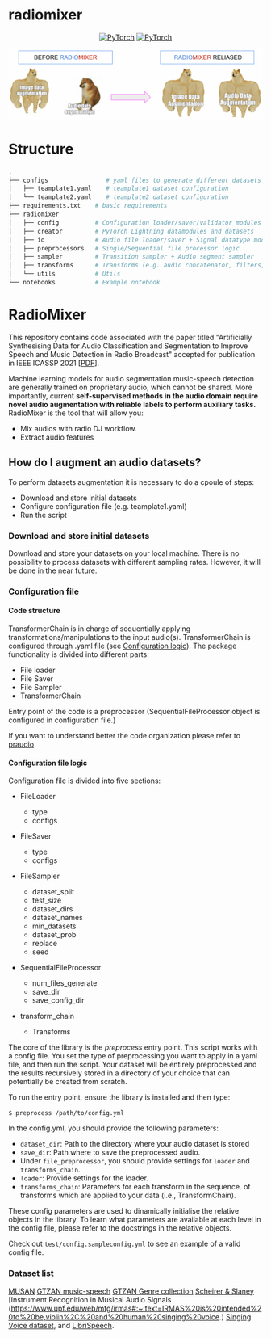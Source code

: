 # radiomixer

<p align="center">
    <a href="https://docs.anaconda.com/"><img alt="PyTorch" src="https://anaconda.org/conda-forge/librosa/badges/version.svg"></a>
    <a href="https://pytorch.org/get-started/locally/"><img alt="PyTorch" src="https://img.shields.io/badge/-PyTorch-red?logo=pytorch&labelColor=gray"></a>
</p>

![alt text](https://github.com/levtelyatnikov/radiomixer/blob/main/MEM.png)


# Structure

```bash
.
├── configs                # yaml files to generate different datasets 
│   ├── teamplate1.yaml    # teamplate1 dataset configuration
│   └── teamplate2.yaml    # teamplate2 dataset configuration
├── requirements.txt    # basic requirements
├── radiomixer
│   ├── config          # Configuration loader/saver/validator modules
│   ├── creator         # PyTorch Lightning datamodules and datasets
│   ├── io              # Audio file loader/saver + Signal datatype module
│   ├── preprocessors   # Single/Sequential file processor logic
│   ├── sampler         # Transition sampler + Audio segment sampler
│   ├── transforms      # Transforms (e.g. audio concatenator, filters, mixer, feature extractors, scallers)
│   └── utils           # Utils
└── notebooks           # Example notebook

```
# RadioMixer
This repository contains code associated with the paper titled "Artificially Synthesising Data for Audio Classification and Segmentation to Improve Speech and Music Detection in Radio Broadcast" accepted for publication in IEEE ICASSP 2021 [[PDF](https://arxiv.org/pdf/2102.09959.pdf)].

Machine learning models for audio segmentation music-speech detection are generally trained on proprietary audio, which cannot be shared. More importantly, current **self-supervised methods in the audio domain require novel audio augmentation with reliable labels to perform auxiliary tasks.**
RadioMixer is the tool that will allow you:
 -  Mix audios with radio DJ workflow. 
 -  Extract audio features



## How do I augment an audio datasets? ##
To perform datasets augmentation it is necessary to do a cpoule of steps:
 - Download and store initial datasets
 - Configure configuration file (e.g. teamplate1.yaml)
 - Run the script

### Download and store initial datasets
Download and store your datasets on your local machine. There is no possibility to process datasets with different sampling rates. However, it will be done in the near future.

### Configuration file
#### Code structure
TransformerChain is in charge of sequentially applying transformations/manipulations to the input audio(s). TransformerChain is configured through .yaml file (see [Configuration logic](#configuration-logic)). The package functionality is divided into different parts:
- File loader
- File Saver
- File Sampler
- TransformerChain


Entry point of the code is a preprocessor (SequentialFileProcessor object is configured in configuration file.)

If you want to understand better the code organization please refer to [praudio](https://github.com/musikalkemist/praudio)
#### Configuration file logic
Configuration file is divided into five sections:

- FileLoader
    - type
    - configs

- FileSaver
    - type
    - configs
  
- FileSampler
    - dataset_split
    - test_size
    - dataset_dirs
    - dataset_names
    - min_datasets
    - dataset_prob
    - replace
    - seed

- SequentialFileProcessor
    - num_files_generate
    - save_dir
    - save_config_dir

- transform_chain
    - Transforms 




The core of the library is the *preprocess* entry point. This script works 
with a config file. You set the type of preprocessing you want to apply in a 
yaml file, and then run the script. Your dataset will be entirely 
preprocessed and the results recursively stored in a directory of your 
choice that can potentially be created from scratch.

To run the entry point, ensure the library is installed and then type:
```shell
$ preprocess /path/to/config.yml
```

In the config.yml, you should provide the following parameters:
- `dataset_dir`: Path to the directory where your audio dataset is stored
- `save_dir`: Path where to save the preprocessed audio.
- Under `file_preprocessor`, you should provide settings for `loader` and `transforms_chain`.
- `loader`: Provide settings for the loader.
- `transforms_chain`: Parameters for each transform in the sequence. 
  of transforms which are applied to your data (i.e., TransformChain).

These config parameters are used to dinamically initialise the relative 
objects in the library. To learn what parameters are available at each 
level in the config file, please refer to the docstrings in the relative 
objects.

Check out `test/config.sampleconfig.yml` to see an example of a valid config 
file.

### Dataset list
[MUSAN](http://www.openslr.org/17/)
[GTZAN music-speech](http://marsyas.info/downloads/datasets.html)
[GTZAN Genre collection](http://marsyas.info/downloads/datasets.html)
[Scheirer & Slaney](https://labrosa.ee.columbia.edu/sounds/musp/scheislan.html)
[Instrument Recognition in Musical Audio Signals (https://www.upf.edu/web/mtg/irmas#:~:text=IRMAS%20is%20intended%20to%20be,violin%2C%20and%20human%20singing%20voice.)
[Singing Voice dataset](http://isophonics.net/SingingVoiceDataset), and  [LibriSpeech](http://www.openslr.org/12/).
